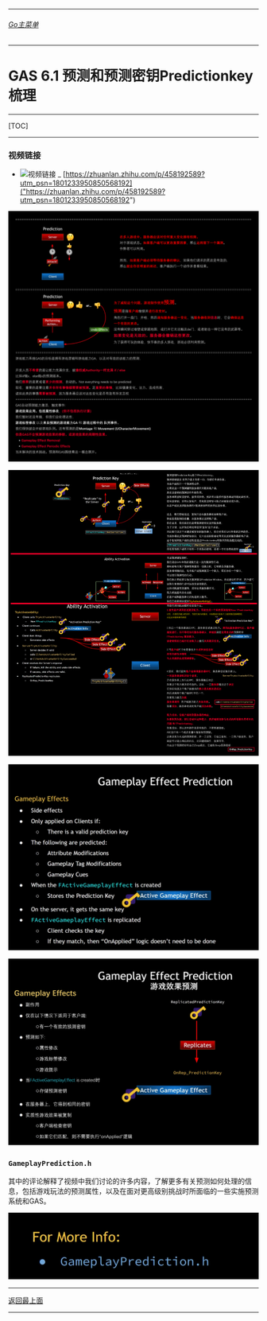 ___________________________________________________________________________________________
###### [Go主菜单](../MainMenu.md)
___________________________________________________________________________________________

# GAS 6.1 预测和预测密钥Predictionkey梳理

___________________________________________________________________________________________

[TOC]

___________________________________________________________________________________________

### 视频链接
  - ![视频链接](https://b23.tv/PiOquQy)
_  [https://zhuanlan.zhihu.com/p/458192589?utm_psn=1801233950850568192]("https://zhuanlan.zhihu.com/p/458192589?utm_psn=1801233950850568192")
 
![图片](https://github.com/liyunlong618/LiYunLongKnowledgeLibrary/blob/main/UECPP/Models/GAS/GAS_2_Aura/DetailContent/Image/GAS_041/651185_354793.png?raw=true)
 
![图片](https://github.com/liyunlong618/LiYunLongKnowledgeLibrary/blob/main/UECPP/Models/GAS/GAS_2_Aura/DetailContent/Image/GAS_041/681013_151974.png?raw=true)
 
![图片](https://github.com/liyunlong618/LiYunLongKnowledgeLibrary/blob/main/UECPP/Models/GAS/GAS_2_Aura/DetailContent/Image/GAS_041/749898_562193.png?raw=true)
     
![图片](https://github.com/liyunlong618/LiYunLongKnowledgeLibrary/blob/main/UECPP/Models/GAS/GAS_2_Aura/DetailContent/Image/GAS_041/377747_343358.png?raw=true)
### `GameplayPrediction.h` 
其中的评论解释了视频中我们讨论的许多内容，了解更多有关预测如何处理的信息，包括游戏玩法的预测属性，以及在面对更高级别挑战时所面临的一些实施预测系统和GAS。 
 
![图片](https://github.com/liyunlong618/LiYunLongKnowledgeLibrary/blob/main/UECPP/Models/GAS/GAS_2_Aura/DetailContent/Image/GAS_041/293674_801409.png?raw=true)

___________________________________________________________________________________________

[返回最上面](#Go主菜单)
___________________________________________________________________________________________